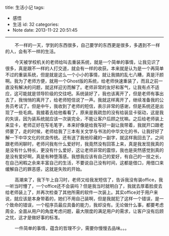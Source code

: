 title: 生活小记
tags:
  - 感悟
  - 生活
id: 32
categories:
  - Note
date: 2013-11-22 20:51:45
---

<span style="font-size: 14px;margin-left:30px;">不一样的一天，学到的东西很多，自己要学的东西更是很多，多遇到不一样的人，会有不一样的生活。</span>

<span style="font-size: 14px;margin-left:30px;">今天被学校机关的老师给叫去重装系统，就是一个简单的事情，让我见识了很多，真是跟不一样的人打交道，就会有一样的收获。本来就是认为是一个再简单不过的重装系统，但是就是这么一个小小的事情，就让我搞的乱七八糟，真是汗颜啊。我为了老师方便，就用一个Ghost版的系统，给老师快速重装了，而且之前一直没有解决的问题，就这样迎刃而解了。老师非常的友好和客气，让我有点不适应，这可能就是领导阶级的交往吧。系统装好了，我也该离开了，但是老师有事出去了，我悄悄的离开了，给老师短信说了一声。我就这样离开了，继续准备我的公务员考试了。但是中午，我收到了老师的短信，表示非常的感谢，但是系统还是出现了一些毛病。我接着去给他看看了，原来是我疏忽的没有给装显卡驱动，这是我的失误，因为装系统就应该一次装完全，不能让客户后顾之忧嘛。之后给老师装上来显卡，老师正好在写毛笔字，本来好像是给我写好一副让我带着，我就开口跟老师要了，走的时候，老师给我了三本有关文学与书法的中华文化的书，让我好好了解一下中华文化的优良传统。还有送了我他珍藏的一副字，就这样我回去了。之间跟老师闲聊时，老师问我有什么爱好时，我竟然没有回答上来，真是我发现我真的是没有什么特长，更没有什么爱好，这让老师非常的震惊，我也是突然感觉到真的是没有爱好啊，真是有种堕落感。我想我应该有自己的爱好，有自己的一技之长，在自己闲暇之余来丰富自己的生活，不要说自己没有时间，这都是借口，用借口来 缓解自己的罪恶感，这就是失败的开始。</span>

<span style="font-size: 14px;margin-left:30px;">高潮来了，我下午上自习时，老师又给我发短信了，告诉我没有装office，我一听当时懵了，一个office还不会装吗？但是我当时就明白了，我就去厚着脸皮去给老师装上了，并再次检查了其他所需的软件一次装上。其实office对于用户来说，就应该是本身带着的，她们不用自己装啊，但是我就犯了这样一个错误，是一个致命的错误，一个程序员最应具备的能力，我却没有。无论做什么事，都要考虑周全，全面从用户的角度考虑问题，最大限度的满足用户的需求，让客户没有后顾之忧，这才是做好事的标准。</span>

<span style="font-size: 14px;margin-left:30px;">一件简单的事情，蕴含的哲理不少，需要你慢慢去品味。。。</span>


